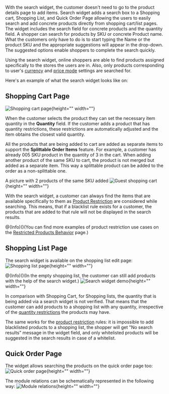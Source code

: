 With the search widget, the customer doesn't need to go to the product details page to add items. Search widget adds a search box to a Shopping cart, Shopping List, and Quick Order Page allowing the users to easily search and add concrete products directly from shopping cart/list pages. The widget includes the search field for concrete products and the quantity field. A shopper can search for products by SKU or concrete Product name. What the customers only have to do is to start typing the Name or the product SKU and the appropriate suggestions will appear in the drop-down. The suggested options enable shoppers to complete the search quickly.

Using the search widget, online shoppers are able to find products assigned specifically to the stores the users are in. Also, only products corresponding to user's [currency](https://documentation.spryker.com/docs/multiple-currencies-per-store) and [price mode](https://documentation.spryker.com/docs/net-gross-price) settings are searched for.

Here's an example of what the search widget looks like on:

## Shopping Cart Page
![Shopping cart page](https://spryker.s3.eu-central-1.amazonaws.com/docs/Features/Search+and+Filter/Search+Widget+for+Concrete+Products+Overview/shopping-cart-page.png){height="" width=""}

When the customer selects the product they can set the necessary item quantity in the **Quantity** field. If the customer adds a product that has quantity restrictions, these restrictions are automatically adjusted and the item obtains the closest valid quantity.

All the products that are being added to cart are added as separate items to support the **Splittable Order Items** feature. For example, a customer has already 005 SKU product in the quantity of 3 in the cart. When adding another product of the same SKU to cart, the product is not merged but added as a separate item. This way a splittable product can be added to the order as a non-splittable one.

A picture with 2 products of the same SKU added
![Guest shopping cart](https://spryker.s3.eu-central-1.amazonaws.com/docs/Features/Search+and+Filter/Search+Widget+for+Concrete+Products+Overview/guest-shopping-cart.png){height="" width=""}

With the search widget, a customer can always find the items that are available specifically to them as [Product Restriction](https://documentation.spryker.com/docs/product-restrictions-from-merchant-to-buyer-201903) are considered while searching. This means, that if a blacklist rule exists for a customer, the products that are added to that rule will not be displayed in the search results.

@(Info)()(You can find more examples of product restriction use cases on the [Restricted Products Behavior](https://documentation.spryker.com/docs/restricted-products-behavior) page.)

## Shopping List Page

The search widget is available on the shopping list edit page:
![Shopping list page](https://spryker.s3.eu-central-1.amazonaws.com/docs/Features/Search+and+Filter/Search+Widget+for+Concrete+Products+Overview/shopping-list-page.png){height="" width=""}

@(Info)()(In the empty shopping list, the customer can still add products with the help of the search widget.)
![Search widget demo](https://spryker.s3.eu-central-1.amazonaws.com/docs/Features/Search+and+Filter/Search+Widget+for+Concrete+Products+Overview/search-widget-demo.png){height="" width=""}

In comparison with Shopping Cart, for Shopping lists, the quantity that is being added via a search widget is not verified. That means that the customer can add products to a shopping list with any quantity, irrespective of the [quantity restrictions](https://documentation.spryker.com/docs/product-quantity-restrictions) the products may have.

The same works for the [product restriction](https://documentation.spryker.com/docs/product-restrictions-from-merchant-to-buyer-201903) rules: it is impossible to add blacklisted products to a shopping list, the shopper will get "No search results" message in the widget field, and only whitelisted products will be suggested in the search results in case of a whitelist.

## Quick Order Page
The widget allows searching the products on the quick order page too:
![Quick order page](https://spryker.s3.eu-central-1.amazonaws.com/docs/Features/Search+and+Filter/Search+Widget+for+Concrete+Products+Overview/quick-order-page.png){height="" width=""}

The module relations can be schematically represented in the following way:
![Module relations](https://spryker.s3.eu-central-1.amazonaws.com/docs/Features/Search+and+Filter/Search+Widget+for+Concrete+Products+Overview/module-relations.png){height="" width=""}

